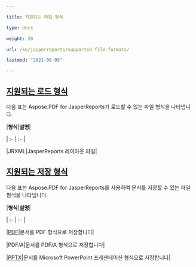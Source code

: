 ```yaml
---

title: 지원되는 파일 형식

type: docs

weight: 20

url: /ko/jasperreports/supported-file-formats/

lastmod: "2021-06-05"

---
```




## <ins>**지원되는 로드 형식**

다음 표는 Aspose.PDF for JasperReports가 로드할 수 있는 파일 형식을 나타냅니다.



|**형식**|**설명**|

| :- | :- |

|JRXML|JasperReports 레이아웃 파일|

## <ins>**지원되는 저장 형식**

다음 표는 Aspose.PDF for JasperReports를 사용하여 문서를 저장할 수 있는 파일 형식을 나타냅니다.



|**형식**|**설명**|

| :- | :- |

|[PDF](https://docs.fileformat.com/view/pdf/)|문서를 PDF 형식으로 저장합니다|

|PDF/A|문서를 PDF/A 형식으로 저장합니다|

|[PPTX](https://docs.fileformat.com/presentation/pptx/)|문서를 Microsoft PowerPoint 프레젠테이션 형식으로 저장합니다|